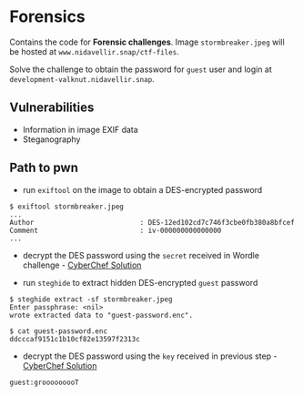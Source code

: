 # Forensics

Contains the code for **Forensic challenges**. Image `stormbreaker.jpeg` will be hosted at `www.nidavellir.snap/ctf-files`.

Solve the challenge to obtain the password for `guest` user and login at `development-valknut.nidavellir.snap`.

## Vulnerabilities

- Information in image EXIF data
- Steganography

## Path to pwn

- run `exiftool` on the image to obtain a DES-encrypted password

```
$ exiftool stormbreaker.jpeg
...
Author                          : DES-12ed102cd7c746f3cbe0fb380a8bfcef
Comment                         : iv-000000000000000
...
```

- decrypt the DES password using the `secret` received in Wordle challenge - [CyberChef Solution](https://gchq.github.io/CyberChef/#recipe=DES_Decrypt(%7B'option':'UTF8','string':'dinklage'%7D,%7B'option':'Hex','string':'000000000000000'%7D,'CBC','Hex','Raw')&input=MTJlZDEwMmNkN2M3NDZmM2NiZTBmYjM4MGE4YmZjZWY)

- run `steghide` to extract hidden DES-encrypted `guest` password

```
$ steghide extract -sf stormbreaker.jpeg
Enter passphrase: <nil>
wrote extracted data to "guest-password.enc".

$ cat guest-password.enc 
ddcccaf9151c1b10cf82e13597f2313c
```

- decrypt the DES password using the `key` received in previous step - [CyberChef Solution](https://gchq.github.io/CyberChef/#recipe=DES_Decrypt(%7B'option':'UTF8','string':'draupnir'%7D,%7B'option':'Hex','string':'000000000000000'%7D,'CBC','Hex','Raw')&input=ZGRjY2NhZjkxNTFjMWIxMGNmODJlMTM1OTdmMjMxM2M)

```
guest:grooooooooT
```

